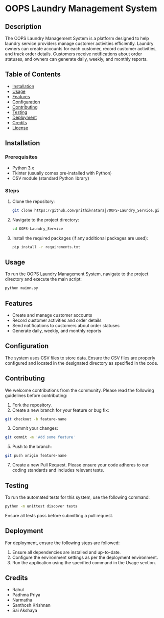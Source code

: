 # OOPS Laundry Management System

## Description

The OOPS Laundry Management System is a platform designed to help laundry service providers manage customer activities efficiently. Laundry owners can create accounts for each customer, record customer activities, and track order details. Customers receive notifications about order statuses, and owners can generate daily, weekly, and monthly reports.

## Table of Contents

- [Installation](#installation)
- [Usage](#usage)
- [Features](#features)
- [Configuration](#configuration)
- [Contributing](#contributing)
- [Testing](#testing)
- [Deployment](#deployment)
- [Credits](#credits)
- [License](#license)

## Installation

### Prerequisites

- Python 3.x
- Tkinter (usually comes pre-installed with Python)
- CSV module (standard Python library)

### Steps

1. Clone the repository:
    ```bash
    git clone https://github.com/prithiknataraj/OOPS-Laundry_Service.git
    ```
2. Navigate to the project directory:
    ```bash
    cd OOPS-Laundry_Service
    ```
3. Install the required packages (if any additional packages are used):
    ```bash
    pip install -r requirements.txt
    ```

## Usage

To run the OOPS Laundry Management System, navigate to the project directory and execute the main script:

```bash
python mainn.py
```

## Features
- Create and manage customer accounts
- Record customer activities and order details
- Send notifications to customers about order statuses
- Generate daily, weekly, and monthly reports
  
## Configuration
The system uses CSV files to store data. Ensure the CSV files are properly configured and located in the designated directory as specified in the code.

## Contributing
We welcome contributions from the community. Please read the following guidelines before contributing:

1. Fork the repository.
2. Create a new branch for your feature or bug fix:
```bash
git checkout -b feature-name
```
3. Commit your changes:
```bash
git commit -m 'Add some feature'
```
5. Push to the branch:
```bash
git push origin feature-name
```
7. Create a new Pull Request.
Please ensure your code adheres to our coding standards and includes relevant tests.

## Testing
To run the automated tests for this system, use the following command:
```bash
python -m unittest discover tests
```
Ensure all tests pass before submitting a pull request.

## Deployment
For deployment, ensure the following steps are followed:

1. Ensure all dependencies are installed and up-to-date.
2. Configure the environment settings as per the deployment environment.
3. Run the application using the specified command in the Usage section.

## Credits
- Rahul
- Padhma Priya
- Narmatha
- Santhosh Krishnan
- Sai Akshaya
